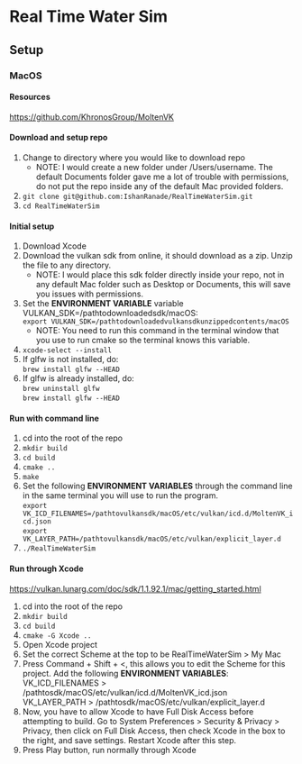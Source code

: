 # Real Time Water Sim

## Setup

### MacOS

#### Resources
https://github.com/KhronosGroup/MoltenVK

#### Download and setup repo
1. Change to directory where you would like to download repo
    - NOTE: I would create a new folder under /Users/username.  The default Documents folder gave me a lot of trouble with permissions, do not put the repo inside any of the default Mac provided folders.
2. `git clone git@github.com:IshanRanade/RealTimeWaterSim.git`
3. `cd RealTimeWaterSim`

#### Initial setup
1. Download Xcode
2. Download the vulkan sdk from online, it should download as a zip.  Unzip the file to any directory.
    - NOTE: I would place this sdk folder directly inside your repo, not in any default Mac folder such as Desktop or Documents, this will save you issues with permissions.
3. Set the <b>ENVIRONMENT VARIABLE</b> variable VULKAN_SDK=/pathtodownloadedsdk/macOS: <br/>
`export VULKAN_SDK=/pathtodownloadedvulkansdkunzippedcontents/macOS` <br/>
    - NOTE: You need to run this command in the terminal window that you use to run cmake so the terminal knows this variable.
4. `xcode-select --install`
5. If glfw is not installed, do: <br/>
`brew install glfw --HEAD`
6. If glfw is already installed, do: <br/>
`brew uninstall glfw` <br/>
`brew install glfw --HEAD`

#### Run with command line
1. cd into the root of the repo
2. `mkdir build`
3. `cd build`
4. `cmake ..`
5. `make`
6. Set the following <b>ENVIRONMENT VARIABLES</b> through the command line in the same terminal you will use to run the program. <br/>
`export VK_ICD_FILENAMES=/pathtovulkansdk/macOS/etc/vulkan/icd.d/MoltenVK_icd.json` <br/>
`export VK_LAYER_PATH=/pathtovulkansdk/macOS/etc/vulkan/explicit_layer.d`
7. `./RealTimeWaterSim`

#### Run through Xcode
https://vulkan.lunarg.com/doc/sdk/1.1.92.1/mac/getting_started.html
1. cd into the root of the repo
2. `mkdir build`
3. `cd build`
4. `cmake -G Xcode ..`
5. Open Xcode project
6. Set the correct Scheme at the top to be RealTimeWaterSim > My Mac
7. Press Command + Shift + <, this allows you to edit the Scheme for this project.  Add the following <b>ENVIRONMENT VARIABLES</b>: <br/> 
VK_ICD_FILENAMES > /pathtosdk/macOS/etc/vulkan/icd.d/MoltenVK_icd.json <br/>
VK_LAYER_PATH > /pathtosdk/macOS/etc/vulkan/explicit_layer.d
8. Now, you have to allow Xcode to have Full Disk Access before attempting to build.  Go to System Preferences > Security & Privacy > Privacy, then click on Full Disk Access, then check Xcode in the box to the right, and save settings.  Restart Xcode after this step.
9. Press Play button, run normally through Xcode